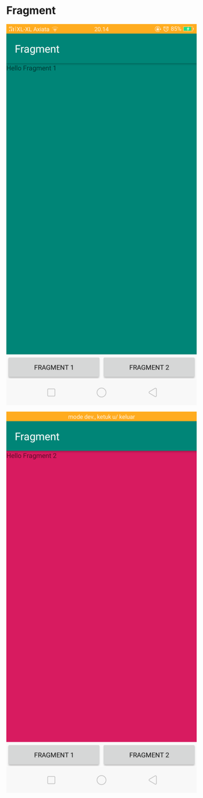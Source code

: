 # Fragment
![alt enter](https://github.com/fanniyuliani08/Fragment/blob/master/1.png)

![alt enter](https://github.com/fanniyuliani08/Fragment/blob/master/2.png)

